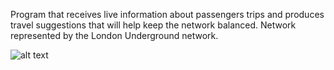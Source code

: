 Program that receives live information about passengers trips and produces travel suggestions that will help keep the network balanced.
Network represented by the London Underground network.

![alt text](https://tfl.gov.uk/cdn/static/cms/images/tube-map.gif)


